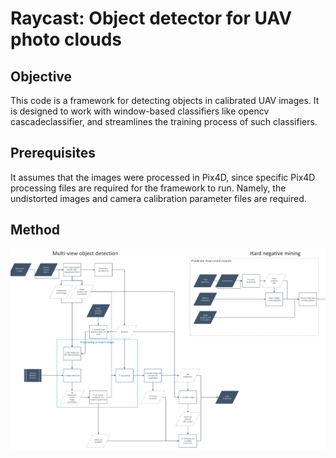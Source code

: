 Raycast: Object detector for UAV photo clouds
========================
## Objective

This code is a framework for detecting objects in calibrated UAV images. It is designed to work with window-based classifiers like opencv cascadeclassifier, and streamlines the training process of such classifiers.

## Prerequisites

It assumes that the images were processed in Pix4D, since specific Pix4D processing files are required for the framework to run. Namely, the undistorted images and camera calibration parameter files are required.

## Method
![Framework diagram](docs/images/diagram.png?raw=true "Method of framework")
